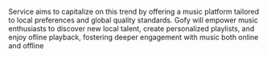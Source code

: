 Service aims to capitalize on this trend by offering a music platform tailored to local preferences and global quality standards.
Gofy will empower music enthusiasts to discover new local talent, create personalized playlists, and enjoy ofline playback, fostering deeper engagement with music both online and offline 